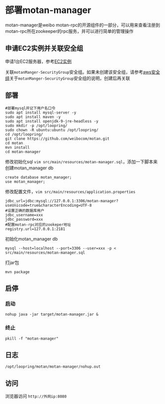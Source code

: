 # 部署motan-manager

motan-manager是weibo motan-rpc的开源组件的一部分，可以用来查看注册到motan-rpc所在zookeeper的rpc服务，并可以进行简单的管理操作

## 申请EC2实例并关联安全组
申请1台EC2服务器，参考[EC2实例](new_ec2_cn.md)

关联`motanManger-SecurityGroup`安全组。如果未创建该安全组，请参考[aws安全组](security_group_cn.md)关于`motanManger-SecurityGroup`安全组的说明，创建后再关联

## 部署
```
#部署mysql并记下用户名口令
sudo apt install mysql-server -y
sudo apt install maven -y
sudo apt install openjdk-9-jre-headless -y
sudo mkdir -p /opt/loopring/
sudo chown -R ubuntu:ubuntu /opt/loopring/
cd /opt/loopring/
git clone https://github.com/weibocom/motan.git
cd motan
mvn install
cd motan-manager
```

修改初始化sql `vim src/main/resources/motan-manager.sql`，添加一下脚本来创建motan_manager db

```
create database motan_manager;
use motan_manager;
```

修改配置文件，`vim src/main/resources/application.properties`
```
jdbc_url=jdbc:mysql://127.0.0.1:3306/motan-manager?useUnicode=true&characterEncoding=UTF-8
#设置正确的数据库用户
jdbc_username=xxx
jdbc_password=xxx
#配置motan-rpc对应的zookeper地址
registry.url=127.0.0.1:2181
```

初始化motan_manager db

`mysql --host=localhost --port=3306 --user=xxx -p < src/main/resources/motan-manager.sql`

打jar包

`mvn package`

## 启停

### 启动
`nohup java -jar target/motan-manager.jar &`

### 终止
`pkill -f "motan-manager"`

## 日志
`/opt/loopring/motan/motan-manager/nohup.out`

## 访问
浏览器访问 `http://外网ip:8080`